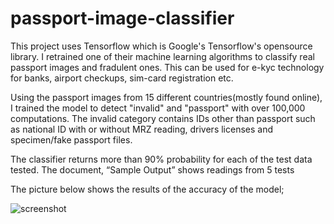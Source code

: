 # passport-image-classifier
This project uses Tensorflow which is Google's Tensorflow's opensource library. I retrained one of their machine learning algorithms to classify real passport images and fradulent ones. This can be used for e-kyc technology for banks, airport checkups, sim-card registration etc.

Using the passport images from 15 different countries(mostly found online), I trained the model to detect "invalid" and "passport" with over 100,000 computations. The invalid category contains IDs other than passport such as national ID with or without MRZ reading, drivers licenses and specimen/fake passport files.

The classifier returns more than 90% probability for each of the test data tested. The document, “Sample Output” shows readings from 5 tests


The picture below shows the results of the accuracy of the model;


![screenshot](https://user-images.githubusercontent.com/18283171/54603995-a53cb800-4a80-11e9-93f9-e3a618854c0d.JPG)

